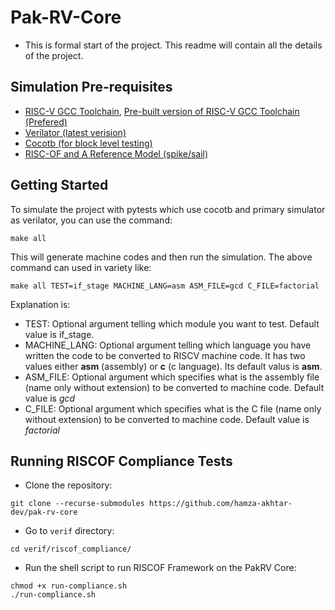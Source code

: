 # Pak-RV-Core
- This is formal start of the project. This readme will contain all the details of the project.
## Simulation Pre-requisites
- [RISC-V GCC Toolchain](https://github.com/riscv-collab/riscv-gnu-toolchain),  [Pre-built version of RISC-V GCC Toolchain (Prefered)](https://github.com/stnolting/riscv-gcc-prebuilt/releases/download/rv32i-4.0.0/riscv32-unknown-elf.gcc-12.1.0.tar.gz)
- [Verilator (latest verision)](https://verilator.org/guide/latest/install.html#git-quick-install)
- [Cocotb (for block level testing)](https://github.com/cocotb/cocotb)
- [RISC-OF and A Reference Model (spike/sail)](https://riscof.readthedocs.io/en/latest/installation.html)
## Getting Started
To simulate the project with pytests which use cocotb and primary simulator as verilator, you can use the command:
```
make all
```
This will generate machine codes and then run the simulation. The above command can used in variety like:
```
make all TEST=if_stage MACHINE_LANG=asm ASM_FILE=gcd C_FILE=factorial
```
Explanation is:  
- TEST: Optional argument telling which module you want to test. Default value is if_stage.  
- MACHINE_LANG: Optional argument telling which language you have written the code to be converted to RISCV machine code. It has two values either **asm** (assembly) or **c** (c language). Its default valus is **asm**.  
- ASM_FILE: Optional argument which specifies what is the assembly file (name only without extension) to be converted to machine code. Default value is *gcd*  
- C_FILE: Optional argument which specifies what is the C file (name only without extension) to be converted to machine code. Default value is *factorial*  
## Running RISCOF Compliance Tests
- Clone the repository:
```
git clone --recurse-submodules https://github.com/hamza-akhtar-dev/pak-rv-core
```
- Go to `verif` directory:
```
cd verif/riscof_compliance/
```
- Run the shell script to run RISCOF Framework on the PakRV Core:
```
chmod +x run-compliance.sh
./run-compliance.sh
```